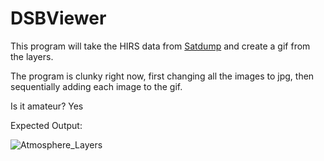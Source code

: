 # DSBViewer


This program will take the HIRS data from <a href="https://github.com/SatDump/SatDump">Satdump</a> and create a gif from the layers.


The program is clunky right now, first changing all the images to jpg, then sequentially adding each image to the gif.

 Is it amateur? Yes


Expected Output:


![Atmosphere_Layers](https://github.com/Kassy24/DSBViewer/assets/133810450/852d252c-5cd8-4eba-84c2-d101cf8c7e56)

